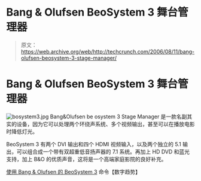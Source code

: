# Bang & Olufsen BeoSystem 3 舞台管理器

> 原文：<https://web.archive.org/web/http://techcrunch.com/2006/08/11/bang-olufsen-beosystem-3-stage-manager/>

# Bang & Olufsen BeoSystem 3 舞台管理器

![bosystem3.jpg](img/ca1aa26af6697eae6c6adbf4c808c778.png)
Bang&Olufsen be osystem 3 Stage Manager 是一款名副其实的设备，因为它可以处理两个环绕声系统、多个视频输出，甚至可以在播放电影时降低灯光。

BeoSystem 3 有两个 DVI 输出和四个 HDMI 视频输入，以及两个独立的 5.1 输出，可以组合成一个带有双超重低音扬声器的 7.1 系统。再加上 HD DVD 和蓝光支持，加上 B&O 的优质声音，这将是一个高端家庭影院的良好补充。

[使用 Bang & Olufsen 的 BeoSystem 3](https://web.archive.org/web/20210301104046/http://news.digitaltrends.com/article11078.html) 命令【数字趋势】